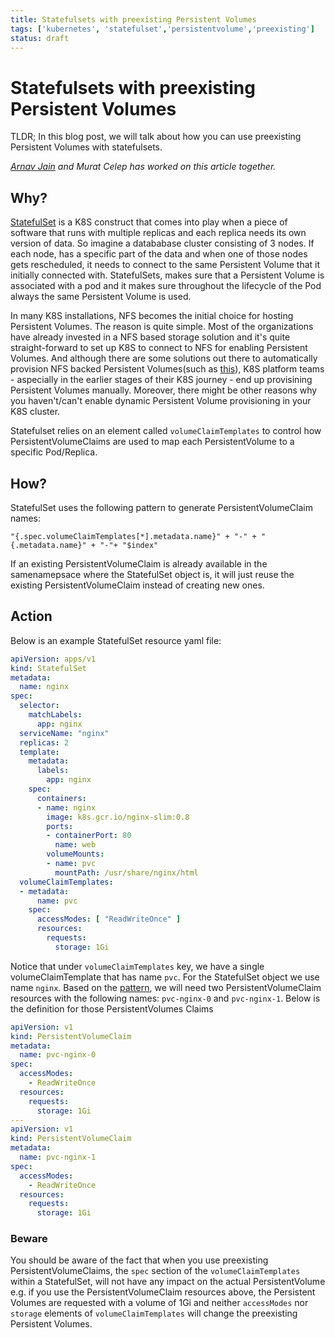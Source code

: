 ```yaml
---
title: Statefulsets with preexisting Persistent Volumes 
tags: ['kubernetes', 'statefulset','persistentvolume','preexisting']
status: draft
---
```

# Statefulsets with preexisting Persistent Volumes

TLDR; In this blog post, we will talk about how you can use preexisting Persistent Volumes with statefulsets.

  *[Arnav Jain](https://www.linkedin.com/in/arnav-jain-5545a574/) and Murat Celep has worked on this article together.*

## Why?

[StatefulSet](https://kubernetes.io/docs/concepts/workloads/controllers/statefulset/) is a K8S construct that comes into play when a piece of software that runs with multiple replicas and each replica needs its own version of data. So imagine a datababase cluster consisting of 3 nodes. If each node, has a specific part of the data and when one of those nodes gets rescheduled, it needs to connect to the same Persistent Volume that it initially connected with. StatefulSets, makes sure that a Persistent Volume is associated with a pod and it makes sure throughout the lifecycle of the Pod always the same Persistent Volume is used.

In many K8S installations, NFS becomes the initial choice for hosting Persistent Volumes. The reason is quite simple. Most of the organizations have already invested in a NFS based storage solution and it's quite straight-forward to set up K8S to connect to NFS for enabling Persistent Volumes. And although there are some solutions out there to automatically provision NFS backed Persistent Volumes(such as [this](https://github.com/kubernetes-sigs/sig-storage-lib-external-provisioner)), K8S platform teams - aspecially in the earlier stages of their K8S journey - end up provisining Persistent Volumes manually. Moreover, there might be other reasons why you haven't/can't enable dynamic Persistent Volume provisioning in your K8S cluster.

Statefulset relies on an element called ```volumeClaimTemplates``` to control how PersistentVolumeClaims are used to map each PersistentVolume to a specific Pod/Replica.

## <a name="pattern"></a> How?

StatefulSet uses the following pattern to generate PersistentVolumeClaim names:

```
"{.spec.volumeClaimTemplates[*].metadata.name}" + "-" + "{.metadata.name}" + "-"+ "$index"
```

If an existing PersistentVolumeClaim is already available in the samenamepsace where the StatefulSet object is, it will just reuse the existing PersistentVolumeClaim instead of creating new ones.


## Action

Below is an example StatefulSet resource yaml file:
```yaml
apiVersion: apps/v1
kind: StatefulSet
metadata:
  name: nginx
spec:
  selector:
    matchLabels:
      app: nginx
  serviceName: "nginx"
  replicas: 2
  template:
    metadata:
      labels:
        app: nginx
    spec:
      containers:
      - name: nginx
        image: k8s.gcr.io/nginx-slim:0.8
        ports:
        - containerPort: 80
          name: web
        volumeMounts:
        - name: pvc
          mountPath: /usr/share/nginx/html
  volumeClaimTemplates:
  - metadata:
      name: pvc
    spec:
      accessModes: [ "ReadWriteOnce" ]
      resources:
        requests:
          storage: 1Gi
```

Notice that under ```volumeClaimTemplates``` key, we have a single volumeClaimTemplate that has name ```pvc```.  For the StatefulSet object we use name ```nginx```. Based on the  [pattern](#pattern), we will need two PersistentVolumeClaim resources with the following names: ```pvc-nginx-0``` and ```pvc-nginx-1```. Below is the definition for those PersistentVolumes Claims


```yaml
apiVersion: v1
kind: PersistentVolumeClaim
metadata:
  name: pvc-nginx-0
spec:
  accessModes:
    - ReadWriteOnce
  resources:
    requests:
      storage: 1Gi
---
apiVersion: v1
kind: PersistentVolumeClaim
metadata:
  name: pvc-nginx-1
spec:
  accessModes:
    - ReadWriteOnce
  resources:
    requests:
      storage: 1Gi
```

### Beware
You should be aware of the fact that when you use preexisting PersistentVolumeClaims, the ```spec``` section of the ```volumeClaimTemplates``` within a StatefulSet, will not have any impact on the actual PersistentVolume e.g. if you use the PersistentVolumeClaim resources above, the Persistent Volumes are requested with a volume of 1Gi and neither ```accessModes``` nor ```storage``` elements of ```volumeClaimTemplates``` will change the preexisting Persistent Volumes.
